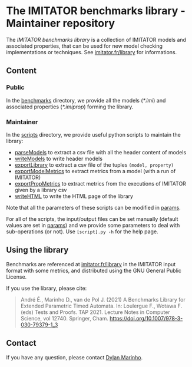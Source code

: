 # The IMITATOR benchmarks library - Maintainer repository

The *IMITATOR benchmarks library* is a collection of IMITATOR models and associated properties, that can be used for new model checking implementations or techniques. See [imitator.fr/library](https://www.imitator.fr/library.html) for informations.

## Content

### Public

In the [benchmarks](benchmarks) directory, we provide all the models (*\*.imi*) and associated properties (*\*.imiprop*) forming the library.

### Maintainer

In the [scripts](scripts) directory, we provide useful python scripts to maintain the library:

- [parseModels](scripts/parseModels.py) to extract a csv file with all the header content of models
- [writeModels](scripts/writeModels.py) to write header models
- [exportLibrary](scripts/exportLibrary.py) to extract a csv file of the tuples ```(model, property)```
- [exportModelMetrics](scripts/exportModelMetrics.py) to extract metrics from a model (with a run of IMITATOR)
- [exportPropMetrics](scripts/exportPropMetrics.py) to extract metrics from the executions of IMITATOR given by a library csv
- [writeHTML](scripts/writeHTML.py) to write the HTML page of the library

Note that all the parameters of these scripts can be modified in [params](scripts/params.py).

For all of the scripts, the input/output files can be set manually (default values are set in [params](scripts/params.py)) and we provide some parameters to deal with sub-operations (or not). Use ```[script].py -h``` for the help page.

## Using the library

Benchmarks are referenced at [imitator.fr/library](https://www.imitator.fr/library.html) in the IMITATOR input format with some metrics, and distributed using the GNU General Public License.

If you use the library, please cite: 

> André É., Marinho D., van de Pol J. (2021) A Benchmarks Library for Extended Parametric Timed Automata. In: Loulergue F., Wotawa F. (eds) Tests and Proofs. TAP 2021. Lecture Notes in Computer Science, vol 12740. Springer, Cham. https://doi.org/10.1007/978-3-030-79379-1_3

## Contact

If you have any question, please contact [Dylan Marinho](https://dylan-marinho.gitlab.io).